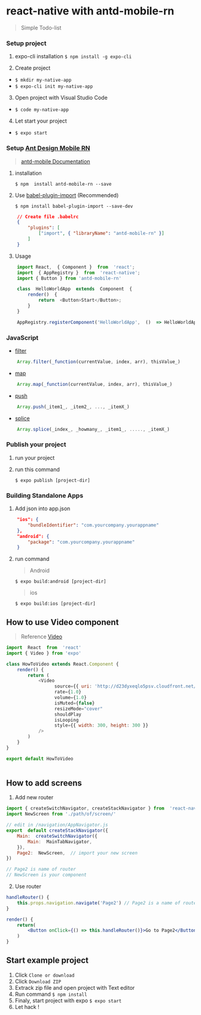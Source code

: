 
# react-native with antd-mobile-rn

> Simple Todo-list

### Setup project

1. expo-cli installation
`$ npm install -g expo-cli`

2. Create project
- `$ mkdir my-native-app`
- `$ expo-cli init my-native-app`

3. Open project with Visual Studio Code
- `$ code my-native-app`

4. Let start your project
- `$ expo start`
    
###  Setup [Ant Design Mobile RN](https://rn.mobile.ant.design)
> [antd-mobile Documentation](https://mobile.ant.design/docs/react/introduce)

1. installation

	`$ npm  install antd-mobile-rn --save`
	
2. Use [babel-plugin-import](https://github.com/ant-design/babel-plugin-import) (Recommended)

	`$ npm install babel-plugin-import --save-dev`
```json
	// Create file .babelrc
	{
		"plugins": [
			["import", { "libraryName": "antd-mobile-rn" }]
		]
	}
```
3. Usage
```javascript
	import React,  { Component }  from  'react';  
	import  { AppRegistry }  from  'react-native'; 
	import { Button } from 'antd-mobile-rn' 

	class  HelloWorldApp  extends  Component  {  
		render()  {  
			return  <Button>Start</Button>;  
		} 
	} 

	AppRegistry.registerComponent('HelloWorldApp',  ()  => HelloWorldApp);
```

### JavaScript
* [filter](https://www.w3schools.com/jsref/jsref_filter.asp)
```javascript
	Array.filter(_function(currentValue, index, arr), thisValue_)
```
* [map](https://www.w3schools.com/jsref/jsref_map.asp)
```javascript
	Array.map(_function(currentValue, index, arr), thisValue_)
```

* [push](https://www.w3schools.com/jsref/jsref_push.asp)
```javascript
	Array.push(_item1_, _item2_, ..., _itemX_)
```
* [splice](https://www.w3schools.com/jsref/jsref_splice.asp)
```javascript
	Array.splice(_index_, _howmany_, _item1_, ....., _itemX_)
```

### Publish your project
1. run your project
2. run this command 

	`$ expo publish [project-dir]`

### Building Standalone Apps

1. Add json into app.json
```json
	"ios": {
		"bundleIdentifier": "com.yourcompany.yourappname"
	},
	"android": {
		"package": "com.yourcompany.yourappname"
	}
```

2. run command
   > Android

   `$ expo build:android [project-dir]`

   > ios

   `$ expo build:ios [project-dir]`
  
 ## How to use Video component
> Reference [Video](https://docs.expo.io/versions/latest/sdk/video.html)
```javascript
import  React  from  'react'
import { Video } from 'expo'

class HowToVideo extends React.Component {
	render() {
		return (
			<Video
				  source={{ uri: 'http://d23dyxeqlo5psv.cloudfront.net/big_buck_bunny.mp4' }} // source={require('./path/to/file')} for a video file asset in the source code directory.
				  rate={1.0}
				  volume={1.0}
				  isMuted={false}
				  resizeMode="cover"
				  shouldPlay
				  isLooping
				  style={{ width: 300, height: 300 }}
			/>
		)
	}
}

export default HowToVideo
	
```

## How to add screens

1. Add new router
```jsx
import { createSwitchNavigator, createStackNavigator } from  'react-navigation'
import NewScreen from './path/of/screen/'

// edit in /navigation/AppNavigator.js
export  default createStackNavigator({
	Main:  createSwitchNavigator({
		Main:  MainTabNavigator,
	}),
	Page2:  NewScreen,	// import your new screen 
})

// Page2 is name of router
// NewScreen is your component
```
2. Use router
```jsx
handleRouter() {
	this.props.navigation.navigate('Page2')	// Page2 is a name of router
}

render() {
	return(
		<Button onClick={() => this.handleRouter()}>Go to Page2</Button>
	)
}
```
 ## Start example project
 1. Click `Clone or download`
 2. Click `Download ZIP`
 3. Extrack zip file and open project with Text editor
 4. Run command `$ npm install`
 5. Finaly, start project with expo
 	`$ expo start`
 6. Let hack !
